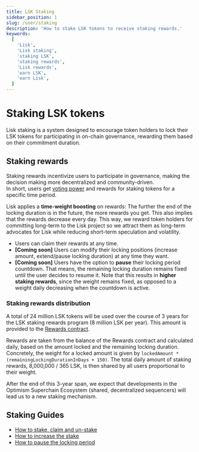```yaml
---
title: LSK Staking
sidebar_position: 1
slug: /user/staking
description: 'How to stake LSK tokens to receive staking rewards.'
keywords:
  [
    'Lisk',
    'Lisk staking',
    'staking LSK',
    'staking rewards',
    'Lisk rewards',
    'earn LSK',
    'earn Lisk',
  ]
---
```


# Staking LSK tokens

Lisk staking is a system designed to encourage token holders to lock their LSK tokens for participating in on-chain governance, rewarding them based on their commitment duration.

## Staking rewards

Staking rewards incentivize users to participate in governance, making the decision making more decentralized and community-driven.  
In short, users get [voting power](docs-user/governance/overview.mdx#voting-power) and rewards for staking tokens for a specific time period.

Lisk applies a **time-weight boosting** on rewards:
The further the end of the locking duration is in the future, the more rewards you get.
This also implies that the rewards decrease every day.
This way, we reward token holders for committing long-term to the Lisk project so we attract them as long-term advocates for Lisk while reducing short-term speculation and volatility. 

<!-- {/* TODO: Remove "coming soon" once features are implemented on Lisk Mainnet */} -->
- Users can claim their rewards at any time.   
- **[Coming soon]** Users can modify their locking positions (increase amount, extend/pause locking duration) at any time they want.
- **[Coming soon]** Users have the option to **pause** their locking period countdown.
That means, the remaining locking duration remains fixed until the user decides to resume it.
Note that this results in **higher staking rewards**, since the weight remains fixed, as opposed to a weight daily decreasing when the countdown is active. 

### Staking rewards distribution
A total of 24 million LSK tokens will be used over the course of 3 years for the LSK staking rewards program (8 million LSK per year).
This amount is provided to the [Rewards contract](https://blockscout.lisk.com/address/0xD35ca9577a9DADa7624a35EC10C2F55031f0Ab1f).

Rewards are taken from the balance of the Rewards contract and calculated daily, based on the amount locked and the remaining locking duration.
Concretely, the weight for a locked amount is given by `lockedAmount * (remainingLockingDurationInDays + 150)`.
The total daily amount of staking rewards, 8,000,000 / 365 LSK, is then shared by all users proportional to their weight.

After the end of this 3-year span, we expect that developments in the Optimism Superchain Ecosystem (shared, decentralized sequencers) will lead us to a new staking mechanism.

## Staking Guides

- [How to stake, claim and un-stake](stake-unstake.md)
- [How to increase the stake](increase-stake.md)
- [How to pause the locking period](pause-locking-period.md)
